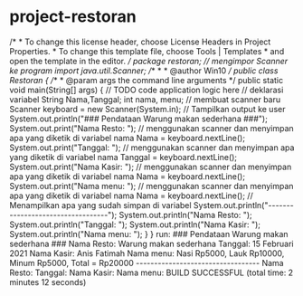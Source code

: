 # project-restoran
/*  * To change this license header, choose License Headers in Project Properties.  * To change this template file, choose Tools | Templates  * and open the template in the editor.  */ package restoran; // mengimpor Scanner ke program import java.util.Scanner;  /**  *  * @author Win10  */ public class Restoran {      /**      * @param args the command line arguments      */     public static void main(String[] args) {         // TODO code application logic here         // deklarasi variabel         String Nama,Tanggal;         int nama, menu;           // membuat scanner baru         Scanner keyboard = new Scanner(System.in);          // Tampilkan output ke user         System.out.println("### Pendataan Warung makan sederhana ###");         System.out.print("Nama Resto: ");         // menggunakan scanner dan menyimpan apa yang diketik di variabel nama         Nama = keyboard.nextLine();         System.out.print("Tanggal: ");         // menggunakan scanner dan menyimpan apa yang diketik di variabel nama         Tanggal = keyboard.nextLine();         System.out.print("Nama Kasir: ");         // menggunakan scanner dan menyimpan apa yang diketik di variabel nama         Nama = keyboard.nextLine();         System.out.print("Nama menu: ");         // menggunakan scanner dan menyimpan apa yang diketik di variabel nama         Nama = keyboard.nextLine();                  // Menampilkan apa yang sudah simpan di variabel         System.out.println("----------------------------------");         System.out.println("Nama Resto: ");         System.out.println("Tanggal: ");         System.out.println("Nama Kasir: ");         System.out.println("Nama menu: ");     }  }   run: ### Pendataan Warung makan sederhana ### Nama Resto: Warung makan sederhana Tanggal: 15 Februari 2021 Nama Kasir: Anis Fatimah Nama menu: Nasi Rp5000, Lauk Rp10000, Minum Rp5000, Total = Rp20000 ---------------------------------- Nama Resto:  Tanggal:  Nama Kasir:  Nama menu:  BUILD SUCCESSFUL (total time: 2 minutes 12 seconds)
